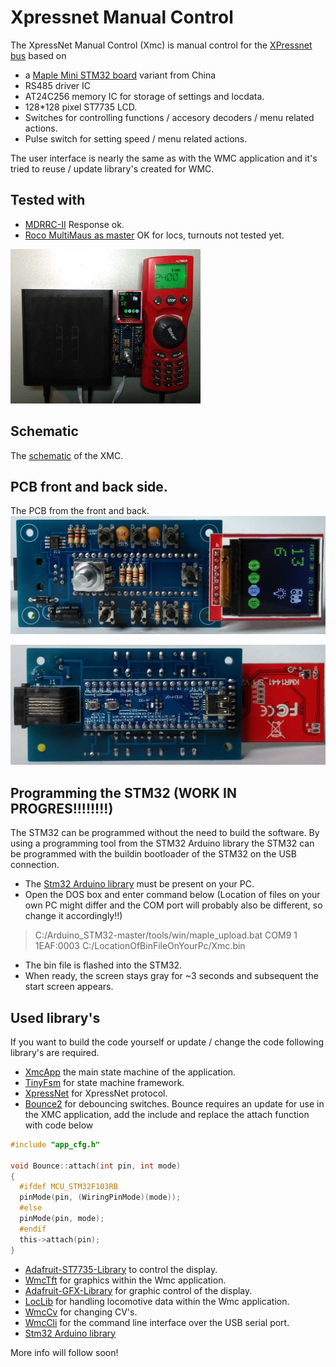 # Xpressnet Manual Control

The XpressNet Manual Control (Xmc) is manual control for the [XPressnet bus](www.lenzusa.com/1newsite1/Manuals/xpressnet.pdf) based on 

 * a [Maple Mini STM32 board](https://www.leaflabs.com/maple/) variant from China
 * RS485 driver IC
 * AT24C256 memory IC for storage of settings and locdata.
 * 128*128 pixel ST7735 LCD. 
 * Switches for controlling functions / accesory decoders / menu related actions. 
 * Pulse switch for setting speed / menu related actions.
 
The user interface is nearly the same as with the WMC application and it's tried to reuse / update library's created for WMC.

## Tested with
 * [MDRRC-II](http://members.home.nl/robert.evers/mdrrc2.htm) Response ok. 
 * [Roco MultiMaus as master](https://www.roco.cc/en/product/5215-multimaus-0-0-0-0-0-004001-0/products.html) OK for locs, turnouts not tested yet.

![](https://github.com/MDRRC/XMC/blob/master/Doc/xmc_roco.jpg) 
 
## Schematic
The [schematic](https://github.com/MDRRC/XMC/blob/master/Doc/xmc_schematic.pdf) of the XMC.

## PCB front and back side.
The PCB from the front and back. 
![](https://github.com/MDRRC/XMC/blob/master/Doc/xmc_pcb_fromt.jpg)

![](https://github.com/MDRRC/XMC/blob/master/Doc/xmc_pcb_back.jpg)

## Programming the STM32 (WORK IN PROGRES!!!!!!!!)
The STM32 can be programmed without the need to build the software. By using a programming tool from the STM32 Arduino library the STM32 can be programmed with the buildin bootloader of the STM32 on the USB connection.
 * The [Stm32 Arduino library](https://github.com/rogerclarkmelbourne/Arduino_STM32) must be present on your PC.
 * Open the DOS box and enter command below (Location of files on your own PC might differ and the COM port will probably also be different, so change it accordingly!!)
 > C:/Arduino_STM32-master/tools/win/maple_upload.bat COM9 1 1EAF:0003 C:/LocationOfBinFileOnYourPc/Xmc.bin
 * The bin file is flashed into the STM32.
 * When ready, the screen stays gray for ~3 seconds and subsequent the start screen appears. 
 
## Used library's
If you want to build the code yourself or update / change the code following library's are required.
 * [XmcApp](https://github.com/MDRRC/XmcApp) the main state machine of the application.
 * [TinyFsm](https://github.com/digint/tinyfsm) for state machine framework.
 * [XpressNet](https://github.com/MDRRC/XpressNet) for XpressNet protocol.
 * [Bounce2](https://github.com/thomasfredericks/Bounce2) for debouncing switches.
Bounce requires an update for use in the XMC application, add the include and replace the attach function with code below
```c
#include "app_cfg.h"
 
void Bounce::attach(int pin, int mode)
{
  #ifdef MCU_STM32F103RB
  pinMode(pin, (WiringPinMode)(mode));
  #else
  pinMode(pin, mode);
  #endif
  this->attach(pin);
}
```
 * [Adafruit-ST7735-Library](https://github.com/adafruit/Adafruit-ST7735-Library) to control the display.
 * [WmcTft](https://github.com/MDRRC/WmcTft) for graphics within the Wmc application.
 * [Adafruit-GFX-Library](https://github.com/adafruit/Adafruit-GFX-Library) for graphic control of the display.
 * [LocLib](https://github.com/MDRRC/LocLib) for handling locomotive data within the Wmc application.
 * [WmcCv](https://github.com/MDRRC/WmcCv) for changing CV's.
 * [WmcCli](https://github.com/MDRRC/WmcCli) for the command line interface over the USB serial port.
 * [Stm32 Arduino library](https://github.com/rogerclarkmelbourne/Arduino_STM32) 

More info will follow soon!    